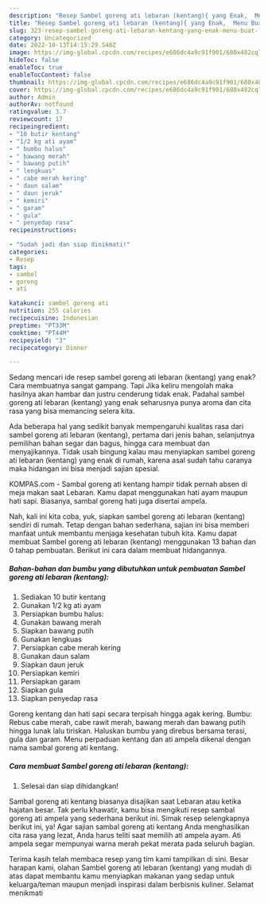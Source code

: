 ```yaml
---
description: "Resep Sambel goreng ati lebaran (kentang){ yang Enak,  Menu Buat lebaran"
title: "Resep Sambel goreng ati lebaran (kentang){ yang Enak,  Menu Buat lebaran"
slug: 323-resep-sambel-goreng-ati-lebaran-kentang-yang-enak-menu-buat-lebaran
category: Uncategorized
date: 2022-10-13T14:15:29.548Z
image: https://img-global.cpcdn.com/recipes/e686dc4a9c91f901/680x482cq70/sambel-goreng-ati-lebaran-kentang-foto-resep-utama.jpg
hideToc: false
enableToc: true
enableTocContent: false
thumbnail: https://img-global.cpcdn.com/recipes/e686dc4a9c91f901/680x482cq70/sambel-goreng-ati-lebaran-kentang-foto-resep-utama.jpg
cover: https://img-global.cpcdn.com/recipes/e686dc4a9c91f901/680x482cq70/sambel-goreng-ati-lebaran-kentang-foto-resep-utama.jpg
author: Admin
authorAv: notfound
ratingvalue: 3.7
reviewcount: 17
recipeingredient:
- "10 butir kentang"
- "1/2 kg ati ayam"
- " bumbu halus"
- " bawang merah"
- " bawang putih"
- " lengkuas"
- " cabe merah kering"
- " daun salam"
- " daun jeruk"
- " kemiri"
- " garam"
- " gula"
- " penyedap rasa"
recipeinstructions:

- "Sudah jadi dan siap dinikmati!"
categories:
- Resep
tags:
- sambel
- goreng
- ati

katakunci: sambel goreng ati 
nutrition: 255 calories
recipecuisine: Indonesian
preptime: "PT33M"
cooktime: "PT44M"
recipeyield: "3"
recipecategory: Dinner

---
```



Sedang mencari ide resep sambel goreng ati lebaran (kentang) yang enak? Cara membuatnya sangat gampang. Tapi Jika keliru mengolah maka hasilnya akan hambar dan justru cenderung tidak enak. Padahal sambel goreng ati lebaran (kentang) yang enak seharusnya punya aroma dan cita rasa yang bisa memancing selera kita.


Ada beberapa hal yang sedikit banyak mempengaruhi kualitas rasa dari sambel goreng ati lebaran (kentang), pertama dari jenis bahan, selanjutnya pemilihan bahan segar dan bagus, hingga cara membuat dan menyajikannya. Tidak usah bingung kalau mau menyiapkan sambel goreng ati lebaran (kentang) yang enak di rumah, karena asal sudah tahu caranya maka hidangan ini bisa menjadi sajian spesial.

KOMPAS.com - Sambal goreng ati kentang hampir tidak pernah absen di meja makan saat Lebaran. Kamu dapat menggunakan hati ayam maupun hati sapi. Biasanya, sambal goreng hati juga disertai ampela.


Nah, kali ini kita coba, yuk, siapkan sambel goreng ati lebaran (kentang) sendiri di rumah. Tetap dengan bahan sederhana, sajian ini bisa memberi manfaat untuk membantu menjaga kesehatan tubuh kita. Kamu dapat membuat Sambel goreng ati lebaran (kentang) menggunakan 13 bahan dan 0 tahap pembuatan. Berikut ini cara dalam membuat hidangannya.

<!--inarticleads1-->

##### Bahan-bahan dan bumbu yang dibutuhkan untuk pembuatan Sambel goreng ati lebaran (kentang):

1. Sediakan 10 butir kentang
1. Gunakan 1/2 kg ati ayam
1. Persiapkan  bumbu halus:
1. Gunakan  bawang merah
1. Siapkan  bawang putih
1. Gunakan  lengkuas
1. Persiapkan  cabe merah kering
1. Gunakan  daun salam
1. Siapkan  daun jeruk
1. Persiapkan  kemiri
1. Persiapkan  garam
1. Siapkan  gula
1. Siapkan  penyedap rasa


Goreng kentang dan hati sapi secara terpisah hingga agak kering. Bumbu: Rebus cabe merah, cabe rawit merah, bawang merah dan bawang putih hingga lunak lalu tiriskan. Haluskan bumbu yang direbus bersama terasi, gula dan garam. Menu perpaduan kentang dan ati ampela dikenal dengan nama sambal goreng ati kentang. 

<!--inarticleads2-->

##### Cara membuat Sambel goreng ati lebaran (kentang):


1. Selesai dan siap dihidangkan!

Sambal goreng ati kentang biasanya disajikan saat Lebaran atau ketika hajatan besar. Tak perlu khawatir, kamu bisa mengikuti resep sambal goreng ati ampela yang sederhana berikut ini. Simak resep selengkapnya berikut ini, ya! Agar sajian sambal goreng ati kentang Anda menghasilkan cita rasa yang lezat, Anda harus teliti saat memilih ati ampela ayam. Ati ampela segar mempunyai warna merah pekat merata pada seluruh bagian. 

Terima kasih telah membaca resep yang tim kami tampilkan di sini. Besar harapan kami, olahan Sambel goreng ati lebaran (kentang) yang mudah di atas dapat membantu kamu menyiapkan makanan yang sedap untuk keluarga/teman maupun menjadi inspirasi dalam berbisnis kuliner. Selamat menikmati
